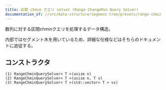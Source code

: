 ```yaml
---
title: 区間 chmin クエリ solver (Range ChangeMin Query Solver)
documentation_of: //src/data-structure/segment-tree/presets/range-chmin-query-solver.hpp
---
```


数列に対する区間chminクエリを処理するデータ構造。

内部ではセグメント木を用いているため、詳細な仕様などはそちらのドキュメントに追従する。

## コンストラクタ
```
(1) RangeChminQuerySolver< T >(usize n)
(2) RangeChminQuerySolver< T >(usize n, T v)
(3) RangeChminQuerySolver< T >(std::vector< T > vs)
```
